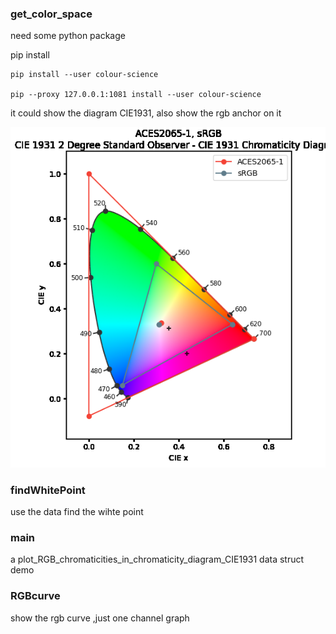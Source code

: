 ### get_color_space

need some python package



pip install

```
pip install --user colour-science 

pip --proxy 127.0.0.1:1081 install --user colour-science 
```



it could show the diagram CIE1931, also show the rgb anchor on it

![chromaticity_diagram_CIE1931](.\chromaticity_diagram_CIE1931.png)

### findWhitePoint

use the data find the wihte point



### main

a plot_RGB_chromaticities_in_chromaticity_diagram_CIE1931 data struct demo



### RGBcurve

show the rgb curve ,just one channel graph